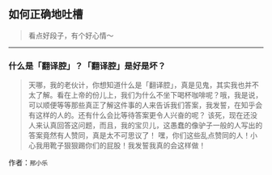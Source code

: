 ## 如何正确地吐槽

> 看点好段子，有个好心情～


 
---

### 什么是「翻译腔」？「翻译腔」是好是坏？

> 天哪，我的老伙计，你想知道什么是「翻译腔」，真是见鬼，其实我也并不太了解。看在上帝的份儿上，我们为什么不坐下喝杯咖啡呢？哦，我是说，可以顺便等等那些真正了解这件事的人来告诉我们答案，我发誓，在知乎会有这样的人的。还有什么会比等待答案更令人兴奋的呢？
> 该死，现在还没人来认真回答这问题，而且，我的宝贝儿，这愚蠢的像驴子一般的人写出的答案竟然有人赞同，真是太不可思议了！
> 嘿，你们这些乱点赞同的人！小心我用靴子狠狠踢你们的屁股！我发誓我真的会这样做！
>  


作者：`邢小乐`